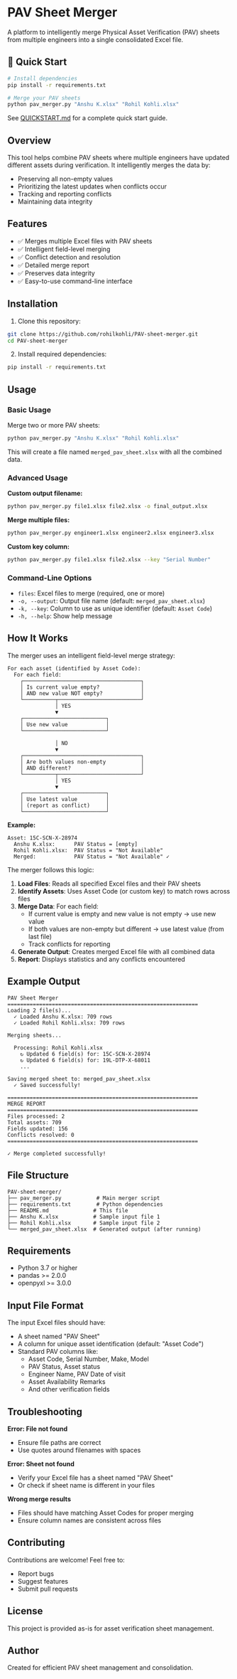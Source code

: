 # PAV Sheet Merger

A platform to intelligently merge Physical Asset Verification (PAV) sheets from multiple engineers into a single consolidated Excel file.

## 🚀 Quick Start

```bash
# Install dependencies
pip install -r requirements.txt

# Merge your PAV sheets
python pav_merger.py "Anshu K.xlsx" "Rohil Kohli.xlsx"
```

See [QUICKSTART.md](QUICKSTART.md) for a complete quick start guide.

## Overview

This tool helps combine PAV sheets where multiple engineers have updated different assets during verification. It intelligently merges the data by:

- Preserving all non-empty values
- Prioritizing the latest updates when conflicts occur
- Tracking and reporting conflicts
- Maintaining data integrity

## Features

- ✅ Merges multiple Excel files with PAV sheets
- ✅ Intelligent field-level merging
- ✅ Conflict detection and resolution
- ✅ Detailed merge report
- ✅ Preserves data integrity
- ✅ Easy-to-use command-line interface

## Installation

1. Clone this repository:
```bash
git clone https://github.com/rohilkohli/PAV-sheet-merger.git
cd PAV-sheet-merger
```

2. Install required dependencies:
```bash
pip install -r requirements.txt
```

## Usage

### Basic Usage

Merge two or more PAV sheets:

```bash
python pav_merger.py "Anshu K.xlsx" "Rohil Kohli.xlsx"
```

This will create a file named `merged_pav_sheet.xlsx` with all the combined data.

### Advanced Usage

**Custom output filename:**
```bash
python pav_merger.py file1.xlsx file2.xlsx -o final_output.xlsx
```

**Merge multiple files:**
```bash
python pav_merger.py engineer1.xlsx engineer2.xlsx engineer3.xlsx
```

**Custom key column:**
```bash
python pav_merger.py file1.xlsx file2.xlsx --key "Serial Number"
```

### Command-Line Options

- `files`: Excel files to merge (required, one or more)
- `-o, --output`: Output file name (default: `merged_pav_sheet.xlsx`)
- `-k, --key`: Column to use as unique identifier (default: `Asset Code`)
- `-h, --help`: Show help message

## How It Works

The merger uses an intelligent field-level merge strategy:

```
For each asset (identified by Asset Code):
  For each field:
    ┌─────────────────────────────────────┐
    │ Is current value empty?             │
    │ AND new value NOT empty?            │
    └──────────┬──────────────────────────┘
               │ YES
               ▼
    ┌──────────────────────────┐
    │ Use new value            │
    └──────────────────────────┘
               
               │ NO
               ▼
    ┌─────────────────────────────────────┐
    │ Are both values non-empty           │
    │ AND different?                      │
    └──────────┬──────────────────────────┘
               │ YES
               ▼
    ┌──────────────────────────┐
    │ Use latest value         │
    │ (report as conflict)     │
    └──────────────────────────┘
```

**Example:**
```
Asset: 15C-SCN-X-28974
  Anshu K.xlsx:      PAV Status = [empty]
  Rohil Kohli.xlsx:  PAV Status = "Not Available"
  Merged:            PAV Status = "Not Available" ✓
```

The merger follows this logic:

1. **Load Files**: Reads all specified Excel files and their PAV sheets
2. **Identify Assets**: Uses Asset Code (or custom key) to match rows across files
3. **Merge Data**: For each field:
   - If current value is empty and new value is not empty → use new value
   - If both values are non-empty but different → use latest value (from last file)
   - Track conflicts for reporting
4. **Generate Output**: Creates merged Excel file with all combined data
5. **Report**: Displays statistics and any conflicts encountered

## Example Output

```
PAV Sheet Merger
============================================================
Loading 2 file(s)...
  ✓ Loaded Anshu K.xlsx: 709 rows
  ✓ Loaded Rohil Kohli.xlsx: 709 rows

Merging sheets...

  Processing: Rohil Kohli.xlsx
    ↻ Updated 6 field(s) for: 15C-SCN-X-28974
    ↻ Updated 6 field(s) for: 19L-DTP-X-68011
    ...

Saving merged sheet to: merged_pav_sheet.xlsx
  ✓ Saved successfully!

============================================================
MERGE REPORT
============================================================
Files processed: 2
Total assets: 709
Fields updated: 156
Conflicts resolved: 0
============================================================

✓ Merge completed successfully!
```

## File Structure

```
PAV-sheet-merger/
├── pav_merger.py           # Main merger script
├── requirements.txt        # Python dependencies
├── README.md              # This file
├── Anshu K.xlsx           # Sample input file 1
├── Rohil Kohli.xlsx       # Sample input file 2
└── merged_pav_sheet.xlsx  # Generated output (after running)
```

## Requirements

- Python 3.7 or higher
- pandas >= 2.0.0
- openpyxl >= 3.0.0

## Input File Format

The input Excel files should have:
- A sheet named "PAV Sheet"
- A column for unique asset identification (default: "Asset Code")
- Standard PAV columns like:
  - Asset Code, Serial Number, Make, Model
  - PAV Status, Asset status
  - Engineer Name, PAV Date of visit
  - Asset Availability Remarks
  - And other verification fields

## Troubleshooting

**Error: File not found**
- Ensure file paths are correct
- Use quotes around filenames with spaces

**Error: Sheet not found**
- Verify your Excel file has a sheet named "PAV Sheet"
- Or check if sheet name is different in your files

**Wrong merge results**
- Files should have matching Asset Codes for proper merging
- Ensure column names are consistent across files

## Contributing

Contributions are welcome! Feel free to:
- Report bugs
- Suggest features
- Submit pull requests

## License

This project is provided as-is for asset verification sheet management.

## Author

Created for efficient PAV sheet management and consolidation.

